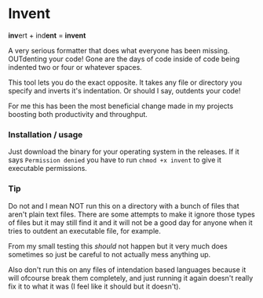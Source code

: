 # Invent

**inv**ert + ind**ent** = **invent**

A very serious formatter that does what everyone has been missing. OUTdenting your code!
Gone are the days of code inside of code being indented two or four or whatever spaces. 

This tool lets you do the exact opposite. It takes any file or directory you specify and inverts it's indentation. Or should I say, outdents your code!

For me this has been the most beneficial change made in my projects boosting both productivity and throughput.

### Installation / usage

Just download the binary for your operating system in the releases.
If it says `Permission denied` you have to run `chmod +x invent` to give it executable permissions.

### Tip

Do not and I mean NOT run this on a directory with a bunch of files that aren't plain text files. There are some attempts to make it ignore those types of files but it may still find it and it will not be a good day for anyone when it tries to outdent an executable file, for example.

From my small testing this *should* not happen but it very much does sometimes so just be careful to not actually mess anything up.

Also don't run this on any files of intendation based languages because it will ofcourse break them completely, and just running it again doesn't really fix it to what it was (I feel like it should but it doesn't).